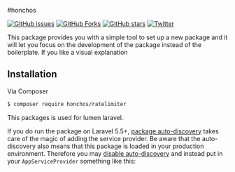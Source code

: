 


#honchos 





[![GitHub issues](https://img.shields.io/github/issues/vishaltyagi123/honchos)](https://github.com/vishaltyagi123/honchos/issues)
[![GitHub Forks](https://img.shields.io/github/forks/vishaltyagi123/honchos)](https://github.com/vishaltyagi123/honchos/network/members)
[![GitHub stars](https://img.shields.io/github/stars/vishaltyagi123/honchos)](https://github.com/vishaltyagi123/honchos/stargazers)
[![Twitter](https://img.shields.io/twitter/url/https/github.com/bitfumes/laravel-packer.svg?style=social)](https://twitter.com/intent/tweet?text=Wow:&url=https%3A%2F%2Fgithub.com%2Fsarthaksavvy%2Flaravel-packer)



This package provides you with a simple tool to set up a new package and it will let you focus on the development of the package instead of the boilerplate. If you like a visual explanation

## Installation

Via Composer

```bash
$ composer require honchos/ratelimiter
```
This packages is used for lumen laravel.

If you do run the package on Laravel 5.5+, [package auto-discovery](https://medium.com/@taylorotwell/package-auto-discovery-in-laravel-5-5-ea9e3ab20518) takes care of the magic of adding the service provider.
Be aware that the auto-discovery also means that this package is loaded in your production environment. Therefore you may [disable auto-discovery](https://laravel.com/docs/5.5/packages#package-discovery) and instead put in your `AppServiceProvider` something like this:

